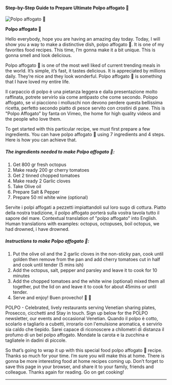             

#### Step-by-Step Guide to Prepare Ultimate Polpo affogato 🐙

![Polpo affogato 🐙](https://img-global.cpcdn.com/recipes/8e5f89456c30b882/751x532cq70/polpo-affogato-%f0%9f%90%99-recipe-main-photo.jpg)

**Polpo affogato 🐙**

Hello everybody, hope you are having an amazing day today. Today, I will show you a way to make a distinctive dish, polpo affogato 🐙. It is one of my favorites food recipes. This time, I’m gonna make it a bit unique. This is gonna smell and look delicious.

Polpo affogato 🐙 is one of the most well liked of current trending meals in the world. It’s simple, it’s fast, it tastes delicious. It is appreciated by millions daily. They’re nice and they look wonderful. Polpo affogato 🐙 is something that I have loved my entire life.

Il carpaccio di polpo è una pietanza leggera e dalla presentazione molto raffinata, potrete servirlo sia come antipasto che come secondo. Polopo affogato, se vi piacciono i molluschi non devono perdere questa bellissima ricetta, perfetto secondo piatto di pesce servito con crostini di pane. This is "Polpo Affogato" by fanta on Vimeo, the home for high quality videos and the people who love them.

To get started with this particular recipe, we must first prepare a few ingredients. You can have polpo affogato 🐙 using 7 ingredients and 4 steps. Here is how you can achieve that.

##### The ingredients needed to make Polpo affogato 🐙:

1.  Get 800 gr fresh octopus
2.  Make ready 200 gr cherry tomatoes
3.  Get 2 tinned chopped tomatoes
4.  Make ready 2 Garlic cloves
5.  Take Olive oil
6.  Prepare Salt & Pepper
7.  Prepare 50 ml white wine (optional)

Servite i polpi affogati a pezzetti impiattandoli sul loro sugo di cottura. Piatto della nostra tradizione, il polpo affogato porterà sulla vostra tavola tutto il sapore del mare. Contextual translation of "polpo affogato" into English. Human translations with examples: octopus, octopuses, boil octopus, we had drowned, i have drowned.

##### Instructions to make Polpo affogato 🐙:

1.  Put the olive oil and the 2 garlic cloves in the non-sticky pan, cook until golden then remove from the pan and add cherry tomatoes cut in half and cook until tender (5 mins ish)
2.  Add the octopus, salt, pepper and parsley and leave it to cook for 10 minutes
3.  Add the chopped tomatoes and the white wine (optional) mixed them all together, put the lid on and leave it to cook for about 45mins or until tender.
4.  Serve and enjoy! Buen provecho! 🐙 🍅

POLPO - Celebrated, lively restaurants serving Venetian sharing plates, Prosecco, cicchetti and Stay in touch. Sign up below for the POLPO newsletter, our events and occasional Venetian. Quando il polpo è cotto, scolarlo e tagliarlo a cubetti, irrorarlo con l'emulsione aromatica, e servirlo sia caldo che tiepido. Sarei capace di riconoscere a chilometri di distanza il profumo di un bel polpo affogato. Mondate la carota e la zucchina e tagliatele in dadini di piccole.

So that’s going to wrap it up with this special food polpo affogato 🐙 recipe. Thanks so much for your time. I’m sure you will make this at home. There is gonna be more interesting food at home recipes coming up. Don’t forget to save this page in your browser, and share it to your family, friends and colleague. Thanks again for reading. Go on get cooking!

* * *